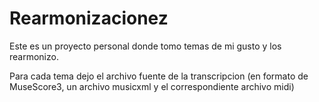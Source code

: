 # Rearmonizacionez


Este es un proyecto personal donde tomo temas de mi gusto y los rearmonizo.

Para cada tema dejo el archivo fuente de la transcripcion (en formato de MuseScore3, un archivo musicxml y el correspondiente archivo midi)
